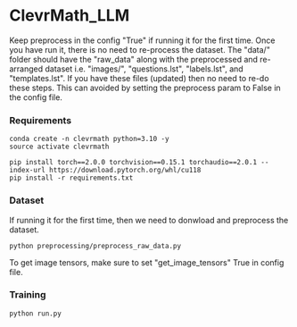 # ClevrMath_LLM

Keep preprocess in the config "True" if running it for the first time. 
Once you have run it, there is no need to re-process the dataset. 
The "data/" folder should have the "raw_data" along with the preprocessed and re-arranged dataset i.e.
"images/", "questions.lst", "labels.lst", and "templates.lst". If you have these files (updated) then no need to 
re-do these steps. This can avoided by setting the preprocess param to False in the config file.

### Requirements 
```
conda create -n clevrmath python=3.10 -y
source activate clevrmath

pip install torch==2.0.0 torchvision==0.15.1 torchaudio==2.0.1 --index-url https://download.pytorch.org/whl/cu118
pip install -r requirements.txt
```

### Dataset
If running it for the first time, then we need to donwload and preprocess the dataset.
```
python preprocessing/preprocess_raw_data.py
``` 
To get image tensors, make sure to set "get_image_tensors" True in config file.


### Training
```
python run.py
```